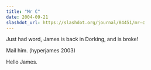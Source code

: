 ```yaml
---
title: "Mr C"
date: 2004-09-21
slashdot_url: https://slashdot.org/journal/84451/mr-c
---
```


<p>Just had word, James is back in Dorking, and is broke!</p>
<p>Mail him. (hyperjames 2003)</p>
<p>Hello James.</p>

